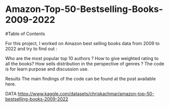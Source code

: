
  

# Amazon-Top-50-Bestselling-Books-2009-2022


#Table of Contents



For this project, I worked on  Amazon best selling books data from 2009 to 2022 and try to find out :

Who are the most popular top 10 authors ?
How to give weighted rating to all the books?
How sells distribution in the perspective of genres ?
The code is for learn purpose and discussion use.

Results
The main findings of the code can be found at the post available here.

DATA
https://www.kaggle.com/datasets/chriskachmar/amazon-top-50-bestselling-books-2009-2022
